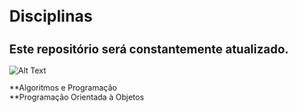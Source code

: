 # Disciplinas
## Este repositório será constantemente atualizado.

![Alt Text](https://i.imgur.com/Zi5kHNX.jpg)


**Algoritmos e Programação  
**Programação Orientada à Objetos  
